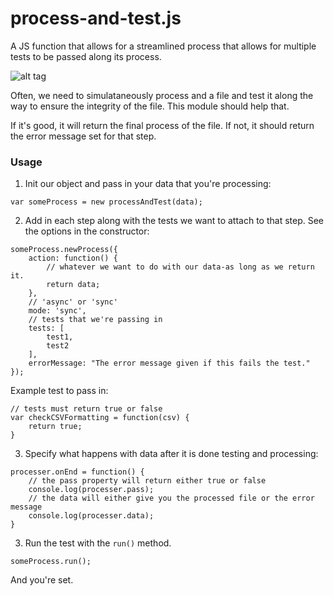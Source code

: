 # process-and-test.js
A JS function that allows for a streamlined process that allows for multiple tests to be passed along its process.

![alt tag](https://github.com/phillipchan2/process-and-test/blob/master/process-and-test.png?raw=true)

Often, we need to simulataneously process and a file and test it along the way to ensure the integrity of the file. This module should help that.

If it's good, it will return the final process of the file.
If not, it should return the error message set for that step.

### Usage
1) Init our object and pass in your data that you're processing:

```
var someProcess = new processAndTest(data);
```

2) Add in each step along with the tests we want to attach to that step. See the options in the constructor:

```
someProcess.newProcess({
    action: function() {
        // whatever we want to do with our data-as long as we return it.
        return data;
    },
    // 'async' or 'sync'
    mode: 'sync',
    // tests that we're passing in
    tests: [
        test1,
        test2
    ],
    errorMessage: "The error message given if this fails the test."
});
```

Example test to pass in:
```
// tests must return true or false
var checkCSVFormatting = function(csv) {
    return true;
}
```

3) Specify what happens with data after it is done testing and processing:
```
processer.onEnd = function() {
    // the pass property will return either true or false
    console.log(processer.pass);
    // the data will either give you the processed file or the error message
    console.log(processer.data);
}
```

3) Run the test with the `run()` method.

```
someProcess.run();
```

And you're set.

